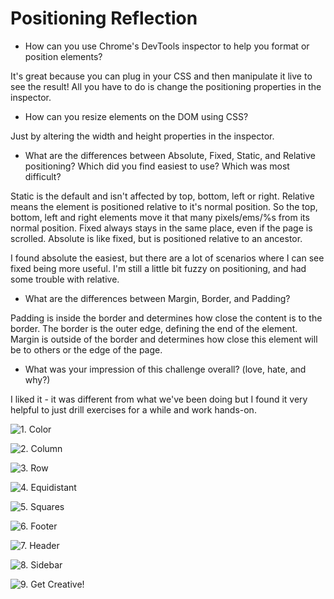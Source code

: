 # Positioning Reflection

- How can you use Chrome's DevTools inspector to help you format or position elements?

It's great because you can plug in your CSS and then manipulate it live to see the result! All you have to do is change the positioning properties in the inspector.

- How can you resize elements on the DOM using CSS?

Just by altering the width and height properties in the inspector.

- What are the differences between Absolute, Fixed, Static, and Relative positioning? Which did you find easiest to use? Which was most difficult?

Static is the default and isn't affected by top, bottom, left or right.
Relative means the element is positioned relative to it's normal position. So the top, bottom, left and right elements move it that many pixels/ems/%s from its normal position.
Fixed always stays in the same place, even if the page is scrolled.
Absolute is like fixed, but is positioned relative to an ancestor.

I found absolute the easiest, but there are a lot of scenarios where I can see fixed being more useful. I'm still a little bit fuzzy on positioning, and had some trouble with relative.


- What are the differences between Margin, Border, and Padding?

Padding is inside the border and determines how close the content is to the border. The border is the outer edge, defining the end of the element. Margin is outside of the border and determines how close this element will be to others or the edge of the page.

- What was your impression of this challenge overall? (love, hate, and why?)

I liked it - it was different from what we've been doing but I found it very helpful to just drill exercises for a while and work hands-on.

![1. Color](../imgs/1-color)

![2. Column](../imgs/2-column)

![3. Row](../imgs/3-row)

![4. Equidistant](../imgs/4-equidistant)

![5. Squares](../imgs/5-squares)

![6. Footer](../imgs/6-footer)

![7. Header](../imgs/7-header)

![8. Sidebar](../imgs/8-sidebar)

![9. Get Creative!](../imgs/9-get-creative)
